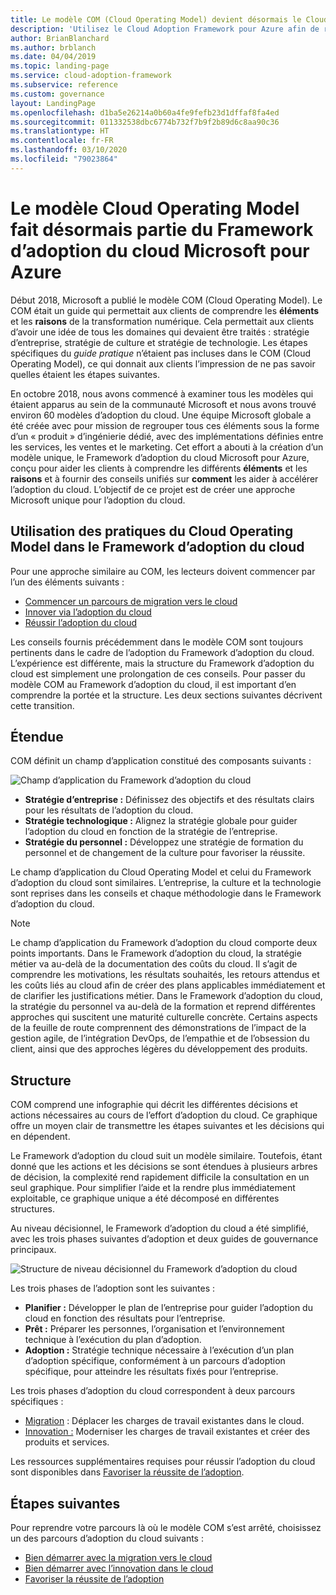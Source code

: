 ```yaml
---
title: Le modèle COM (Cloud Operating Model) devient désormais le Cloud Adoption Framework pour Azure
description: 'Utilisez le Cloud Adoption Framework pour Azure afin de répondre aux questions liées à l’accélération de l’adoption du cloud : « quoi, pourquoi et comment ».'
author: BrianBlanchard
ms.author: brblanch
ms.date: 04/04/2019
ms.topic: landing-page
ms.service: cloud-adoption-framework
ms.subservice: reference
ms.custom: governance
layout: LandingPage
ms.openlocfilehash: d1ba5e26214a0b60a4fe9fefb23d1dffaf8fa4ed
ms.sourcegitcommit: 011332538dbc6774b732f7b9f2b89d6c8aa90c36
ms.translationtype: HT
ms.contentlocale: fr-FR
ms.lasthandoff: 03/10/2020
ms.locfileid: "79023864"
---
```

# <a name="cloud-operating-model-is-now-part-of-the-microsoft-cloud-adoption-framework-for-azure"></a>Le modèle Cloud Operating Model fait désormais partie du Framework d’adoption du cloud Microsoft pour Azure

Début 2018, Microsoft a publié le modèle COM (Cloud Operating Model). Le COM était un guide qui permettait aux clients de comprendre les **éléments** et les **raisons** de la transformation numérique. Cela permettait aux clients d’avoir une idée de tous les domaines qui devaient être traités : stratégie d’entreprise, stratégie de culture et stratégie de technologie. Les étapes spécifiques du _guide pratique_ n’étaient pas incluses dans le COM (Cloud Operating Model), ce qui donnait aux clients l’impression de ne pas savoir quelles étaient les étapes suivantes.

En octobre 2018, nous avons commencé à examiner tous les modèles qui étaient apparus au sein de la communauté Microsoft et nous avons trouvé environ 60 modèles d’adoption du cloud. Une équipe Microsoft globale a été créée avec pour mission de regrouper tous ces éléments sous la forme d’un « produit » d’ingénierie dédié, avec des implémentations définies entre les services, les ventes et le marketing. Cet effort a abouti à la création d’un modèle unique, le Framework d’adoption du cloud Microsoft pour Azure, conçu pour aider les clients à comprendre les différents **éléments** et les **raisons** et à fournir des conseils unifiés sur **comment** les aider à accélérer l’adoption du cloud. L’objectif de ce projet est de créer une approche Microsoft unique pour l’adoption du cloud.

## <a name="using-cloud-operating-model-practices-within-the-cloud-adoption-framework"></a>Utilisation des pratiques du Cloud Operating Model dans le Framework d’adoption du cloud

Pour une approche similaire au COM, les lecteurs doivent commencer par l’un des éléments suivants :

- [Commencer un parcours de migration vers le cloud](../getting-started/migrate.md)
- [Innover via l’adoption du cloud](../getting-started/innovate.md)
- [Réussir l’adoption du cloud](../getting-started/enable.md)

Les conseils fournis précédemment dans le modèle COM sont toujours pertinents dans le cadre de l’adoption du Framework d’adoption du cloud. L’expérience est différente, mais la structure du Framework d’adoption du cloud est simplement une prolongation de ces conseils. Pour passer du modèle COM au Framework d’adoption du cloud, il est important d’en comprendre la portée et la structure. Les deux sections suivantes décrivent cette transition.

## <a name="scope"></a>Étendue

COM définit un champ d’application constitué des composants suivants :

![Champ d’application du Framework d’adoption du cloud](../_images/caf-scope.png)

- **Stratégie d’entreprise :** Définissez des objectifs et des résultats clairs pour les résultats de l’adoption du cloud.
- **Stratégie technologique :** Alignez la stratégie globale pour guider l’adoption du cloud en fonction de la stratégie de l’entreprise.
- **Stratégie du personnel :** Développez une stratégie de formation du personnel et de changement de la culture pour favoriser la réussite.

Le champ d’application du Cloud Operating Model et celui du Framework d’adoption du cloud sont similaires. L’entreprise, la culture et la technologie sont reprises dans les conseils et chaque méthodologie dans le Framework d’adoption du cloud.

> [!NOTE]
> Le champ d’application du Framework d’adoption du cloud comporte deux points importants. Dans le Framework d’adoption du cloud, la stratégie métier va au-delà de la documentation des coûts du cloud. Il s’agit de comprendre les motivations, les résultats souhaités, les retours attendus et les coûts liés au cloud afin de créer des plans applicables immédiatement et de clarifier les justifications métier. Dans le Framework d’adoption du cloud, la stratégie du personnel va au-delà de la formation et reprend différentes approches qui suscitent une maturité culturelle concrète. Certains aspects de la feuille de route comprennent des démonstrations de l’impact de la gestion agile, de l’intégration DevOps, de l’empathie et de l’obsession du client, ainsi que des approches légères du développement des produits.

## <a name="structure"></a>Structure

COM comprend une infographie qui décrit les différentes décisions et actions nécessaires au cours de l’effort d’adoption du cloud. Ce graphique offre un moyen clair de transmettre les étapes suivantes et les décisions qui en dépendent.

Le Framework d’adoption du cloud suit un modèle similaire. Toutefois, étant donné que les actions et les décisions se sont étendues à plusieurs arbres de décision, la complexité rend rapidement difficile la consultation en un seul graphique. Pour simplifier l’aide et la rendre plus immédiatement exploitable, ce graphique unique a été décomposé en différentes structures.

Au niveau décisionnel, le Framework d’adoption du cloud a été simplifié, avec les trois phases suivantes d’adoption et deux guides de gouvernance principaux.

![Structure de niveau décisionnel du Framework d’adoption du cloud](../_images/caf-structure.png)

Les trois phases de l’adoption sont les suivantes :

- **Planifier :** Développer le plan de l’entreprise pour guider l’adoption du cloud en fonction des résultats pour l’entreprise.
- **Prêt :** Préparer les personnes, l’organisation et l’environnement technique à l’exécution du plan d’adoption.
- **Adoption :** Stratégie technique nécessaire à l’exécution d’un plan d’adoption spécifique, conformément à un parcours d’adoption spécifique, pour atteindre les résultats fixés pour l’entreprise.

Les trois phases d’adoption du cloud correspondent à deux parcours spécifiques :

- [Migration](../getting-started/migrate.md) : Déplacer les charges de travail existantes dans le cloud.
- [Innovation :](../getting-started/innovate.md) Moderniser les charges de travail existantes et créer des produits et services.

Les ressources supplémentaires requises pour réussir l’adoption du cloud sont disponibles dans [Favoriser la réussite de l’adoption](../getting-started/enable.md).

## <a name="next-steps"></a>Étapes suivantes

Pour reprendre votre parcours là où le modèle COM s’est arrêté, choisissez un des parcours d’adoption du cloud suivants :

- [Bien démarrer avec la migration vers le cloud](../getting-started/migrate.md)
- [Bien démarrer avec l’innovation dans le cloud](../getting-started/innovate.md)
- [Favoriser la réussite de l’adoption](../getting-started/enable.md)
